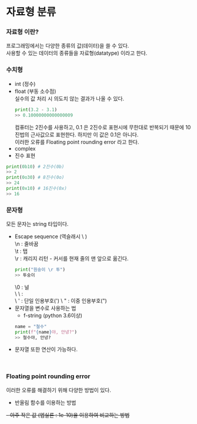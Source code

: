 # 자료형 분류

### 자료형 이란?
프로그래밍에서는 다양한 종류의 값(데이터)을 쓸 수 있다.<br>
사용할 수 있는 데이터의 종류들을 자료형(datatype) 이라고 한다.

### 수치형
- int (정수)
- float (부동 소수점)<br>
  실수의 값 처리 시 의도치 않는 결과가 나올 수 있다.<br>
  ```python
  print(3.2 - 3.1)
  >> 0.10000000000000009
  ```
  컴퓨터는 2진수를 사용하고, 0.1 은 2진수로 표현시에 무한대로 반복되기 때문에 10진법의 근사값으로 표현한다. 하지만 이 값은 0.1은 아니다.<br>
  이러한 오류를 Floating point rounding error 라고 한다.
- complex
- 진수 표현
```python
print(0b10) # 2진수(0b)
>> 2
print(0o30) # 8진수(0o)
>> 24
print(0x10) # 16진수(0x)
>> 16
```

### 문자형 
모든 문자는 string 타입이다.
- Escape sequence (역슬래시 \ )<br>
  \n : 줄바꿈<br>
  \t : 탭<br>
  \r : 캐리지 리턴 - 커서를 현재 줄의 맨 앞으로 옮긴다.<br>
  ```python
  print("원숭이 \r 투")
  >> 투숭이
  ```
  \0 : 널<br>
  \ \ : \
  \ ' : 단일 인용부호(')
  \ " : 이중 인용부호(")
- 문자열을 변수로 사용하는 법<br>
  - f-string (python 3.6이상)
  ```python
  name = "철수"
  print(f"{name}야, 안녕?")
  >> 철수야, 안녕?
  ```
- 문자열 또한 연산이 가능하다.

<br>

### Floating point rounding error
이러한 오류를 해결하기 위해 다양한 방법이 있다.

- 반올림 함수를 이용하는 방법<br>

~~- 아주 작은 값 (엡실론 : 1e-10)을 이용하여 비교하는 방법~~
